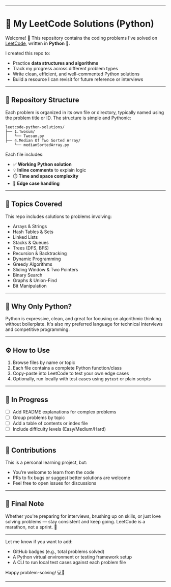 
---

# 🧠 My LeetCode Solutions (Python)

Welcome! 👋 This repository contains the coding problems I've solved on [LeetCode](https://leetcode.com/), written in **Python** 🐍.

I created this repo to:

* Practice **data structures and algorithms**
* Track my progress across different problem types
* Write clean, efficient, and well-commented Python solutions
* Build a resource I can revisit for future reference or interviews

---

## 📁 Repository Structure

Each problem is organized in its own file or directory, typically named using the problem title or ID. The structure is simple and Pythonic:

```
leetcode-python-solutions/
├── 1.Twosum/
│   └── Twosum.py
├── 4.Median Of Two Sorted Array/
    └── medianSortedArray.py

```

Each file includes:

* ✅ **Working Python solution**
* 💡 **Inline comments** to explain logic
* ⏱️ **Time and space complexity**
* 🧪 **Edge case handling**

---

## 🧩 Topics Covered

This repo includes solutions to problems involving:

* Arrays & Strings
* Hash Tables & Sets
* Linked Lists
* Stacks & Queues
* Trees (DFS, BFS)
* Recursion & Backtracking
* Dynamic Programming
* Greedy Algorithms
* Sliding Window & Two Pointers
* Binary Search
* Graphs & Union-Find
* Bit Manipulation

---

## 🐍 Why Only Python?

Python is expressive, clean, and great for focusing on algorithmic thinking without boilerplate. It's also my preferred language for technical interviews and competitive programming.

---

## ⚙️ How to Use

1. Browse files by name or topic
2. Each file contains a complete Python function/class
3. Copy-paste into LeetCode to test your own edge cases
4. Optionally, run locally with test cases using `pytest` or plain scripts

---

## 🚧 In Progress

* [ ] Add README explanations for complex problems
* [ ] Group problems by topic
* [ ] Add a table of contents or index file
* [ ] Include difficulty levels (Easy/Medium/Hard)

---

## 🙌 Contributions

This is a personal learning project, but:

* You’re welcome to learn from the code
* PRs to fix bugs or suggest better solutions are welcome
* Feel free to open issues for discussions

---

## 💬 Final Note

Whether you're preparing for interviews, brushing up on skills, or just love solving problems — stay consistent and keep going. LeetCode is a marathon, not a sprint. 🚀

---

Let me know if you want to add:

* GitHub badges (e.g., total problems solved)
* A Python virtual environment or testing framework setup
* A CLI to run local test cases against each problem file

Happy problem-solving! 💻🐍

---
